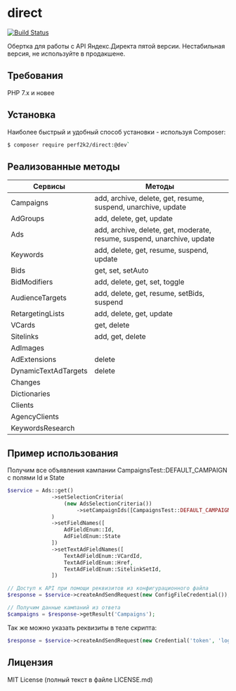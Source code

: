 # direct
[![Build Status](https://travis-ci.org/perf2k2/direct.svg?branch=master)](https://travis-ci.org/perf2k2/direct)

Обертка для работы с API Яндекс.Директа пятой версии. Нестабильная версия, не используйте в продакшене.

## Требования

PHP 7.x и новее

## Установка

Наиболее быстрый и удобный способ установки - используя Composer:
```bash
$ composer require perf2k2/direct:@dev`
```

## Реализованные методы

Сервисы | Методы 
--- | ---
Campaigns|add, archive, delete, get, resume, suspend, unarchive, update
AdGroups|add, delete, get, update
Ads|add, archive, delete, get, moderate, resume, suspend, unarchive, update
Keywords|add, delete, get, resume, suspend, update
Bids|get, set, setAuto
BidModifiers|add, delete, get, set, toggle
AudienceTargets|add, delete, get, resume, setBids, suspend
RetargetingLists|add, delete, get, update
VCards|get, delete
Sitelinks|add, get, delete
AdImages|
AdExtensions|delete
DynamicTextAdTargets|delete
Changes|
Dictionaries|
Clients|
AgencyClients|
KeywordsResearch|

## Пример использования

Получим все объявления кампании CampaignsTest::DEFAULT_CAMPAIGN с полями Id и State
```php
$service = Ads::get()
              ->setSelectionCriteria(
                  (new AdsSelectionCriteria())
                      ->setCampaignIds([CampaignsTest::DEFAULT_CAMPAIGN])
              )
              ->setFieldNames([
                  AdFieldEnum::Id,
                  AdFieldEnum::State
              ])
              ->setTextAdFieldNames([
                  TextAdFieldEnum::VCardId,
                  TextAdFieldEnum::Href,
                  TextAdFieldEnum::SitelinkSetId,
              ])

// Доступ к API при помощи реквизитов из конфигурационного файла    
$response = $service->createAndSendRequest(new ConfigFileCredential());

// Получим данные кампаний из ответа
$campaigns = $response->getResult('Campaigns');
```

Так же можно указать реквизиты в теле скрипта:

```php 
$response = $service->createAndSendRequest(new Credential('token', 'login'));
```

## Лицензия

MIT License (полный текст в файле LICENSE.md)